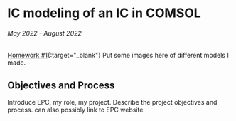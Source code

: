 # IC modeling of an IC in COMSOL
###### May 2022 - August 2022
[Homework #1](images/Ph174-HW1.pdf){:target="_blank"} Put some images here of different models I made.

## Objectives and Process
Introduce EPC, my role, my project. Describe the project objectives and process. can also possibly link to EPC website
